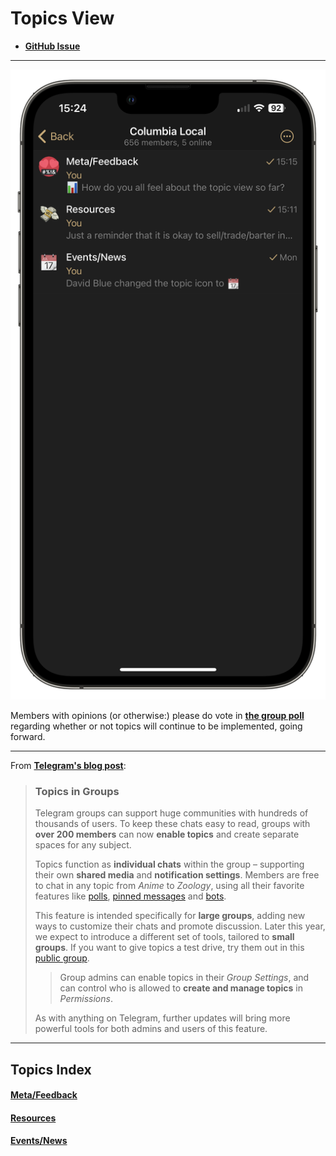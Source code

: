 # Topics View

- [**GitHub Issue**](https://github.com/extratone/columbia/issue/15)

---

![iPhone 12 Pro Max Topics View](images/topicsview.png)

Members with opinions (or otherwise:) please do vote in [**the group poll**](https://t.me/columbiamo/15385?topic=15353) regarding whether or not topics will continue to be implemented, going forward.

---

From [**Telegram's blog post**](https://telegram.org/blog/topics-in-groups-collectible-usernames):

> ### Topics in Groups
> 
> Telegram groups can support huge communities with hundreds of thousands of users. To keep these chats easy to read, groups with **over 200 members** can now **enable topics** and create separate spaces for any subject.
> 
> Topics function as **individual chats** within the group – supporting their own **shared media** and **notification settings**. Members are free to chat in any topic from _Anime_ to _Zoology_, using all their favorite features like [polls](https://t.me/TelegramTips/207), [pinned messages](https://t.me/TelegramTips/302) and [bots](https://t.me/telegram/195).
> 
> This feature is intended specifically for **large groups**, adding new ways to customize their chats and promote discussion. Later this year, we expect to introduce a different set of tools, tailored to **small groups**. If you want to give topics a test drive, try them out in this [public group](https://t.me/TheForum).
> 
> > Group admins can enable topics in their _Group Settings_, and can control who is allowed to **create and manage topics** in _Permissions_.
> 
> As with anything on Telegram, further updates will bring more powerful tools for both admins and users of this feature.

--- 

## Topics Index

#### [Meta/Feedback](https://t.me/columbiamo/15353)

#### [Resources](https://t.me/columbiamo/15383)

#### [Events/News](https://t.me/columbiamo/15375)